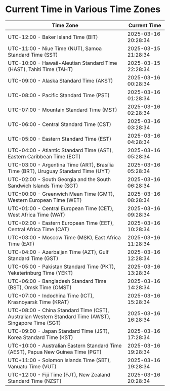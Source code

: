 # Current Time in Various Time Zones

| Time Zone | Current Time |
|-----------|--------------|
| UTC-12:00 - Baker Island Time (BIT) | 2025-03-16 20:28:34 |
| UTC-11:00 - Niue Time (NUT), Samoa Standard Time (SST) | 2025-03-15 21:28:34 |
| UTC-10:00 - Hawaii-Aleutian Standard Time (HAST), Tahiti Time (TAHT) | 2025-03-15 22:28:34 |
| UTC-09:00 - Alaska Standard Time (AKST) | 2025-03-16 00:28:34 |
| UTC-08:00 - Pacific Standard Time (PST) | 2025-03-16 01:28:34 |
| UTC-07:00 - Mountain Standard Time (MST) | 2025-03-16 02:28:34 |
| UTC-06:00 - Central Standard Time (CST) | 2025-03-16 03:28:34 |
| UTC-05:00 - Eastern Standard Time (EST) | 2025-03-16 04:28:34 |
| UTC-04:00 - Atlantic Standard Time (AST), Eastern Caribbean Time (ECT) | 2025-03-16 05:28:34 |
| UTC-03:00 - Argentina Time (ART), Brasília Time (BRT), Uruguay Standard Time (UYT) | 2025-03-16 05:28:34 |
| UTC-02:00 - South Georgia and the South Sandwich Islands Time (SGT) | 2025-03-16 06:28:34 |
| UTC±00:00 - Greenwich Mean Time (GMT), Western European Time (WET) | 2025-03-16 08:28:34 |
| UTC+01:00 - Central European Time (CET), West Africa Time (WAT) | 2025-03-16 09:28:34 |
| UTC+02:00 - Eastern European Time (EET), Central Africa Time (CAT) | 2025-03-16 10:28:34 |
| UTC+03:00 - Moscow Time (MSK), East Africa Time (EAT) | 2025-03-16 11:28:34 |
| UTC+04:00 - Azerbaijan Time (AZT), Gulf Standard Time (GST) | 2025-03-16 12:28:34 |
| UTC+05:00 - Pakistan Standard Time (PKT), Yekaterinburg Time (YEKT) | 2025-03-16 13:28:34 |
| UTC+06:00 - Bangladesh Standard Time (BST), Omsk Time (OMST) | 2025-03-16 14:28:34 |
| UTC+07:00 - Indochina Time (ICT), Krasnoyarsk Time (KRAT) | 2025-03-16 15:28:34 |
| UTC+08:00 - China Standard Time (CST), Australian Western Standard Time (AWST), Singapore Time (SGT) | 2025-03-16 16:28:34 |
| UTC+09:00 - Japan Standard Time (JST), Korea Standard Time (KST) | 2025-03-16 17:28:34 |
| UTC+10:00 - Australian Eastern Standard Time (AEST), Papua New Guinea Time (PGT) | 2025-03-16 19:28:34 |
| UTC+11:00 - Solomon Islands Time (SBT), Vanuatu Time (VUT) | 2025-03-16 19:28:34 |
| UTC+12:00 - Fiji Time (FJT), New Zealand Standard Time (NZST) | 2025-03-16 20:28:34 |
